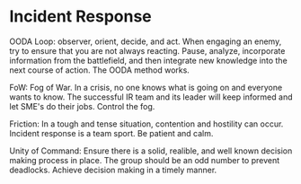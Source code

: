 # Incident Response

OODA Loop: observer, orient, decide, and act. When engaging an enemy, try to ensure that you are not always reacting. Pause, analyze, incorporate information from the battlefield, and then integrate new knowledge into the next course of action. The OODA method works.

FoW: Fog of War. In a crisis, no one knows what is going on and everyone wants to know. The successful IR team and its leader will keep informed and let SME's do their jobs. Control the fog.

Friction: In a tough and tense situation, contention and hostility can occur. Incident response is a team sport. Be patient and calm.

Unity of Command: Ensure there is a solid, realible, and well known decision making process in place. The group should be an odd number to prevent deadlocks. Achieve decision making in a timely manner.

